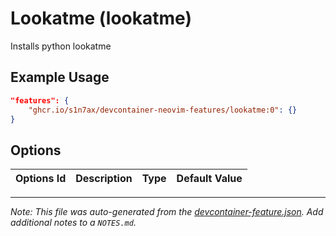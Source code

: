 
# Lookatme (lookatme)

Installs python lookatme

## Example Usage

```json
"features": {
    "ghcr.io/s1n7ax/devcontainer-neovim-features/lookatme:0": {}
}
```

## Options

| Options Id | Description | Type | Default Value |
|-----|-----|-----|-----|




---

_Note: This file was auto-generated from the [devcontainer-feature.json](https://github.com/s1n7ax/devcontainer-neovim-features/blob/main/src/lookatme/devcontainer-feature.json).  Add additional notes to a `NOTES.md`._
